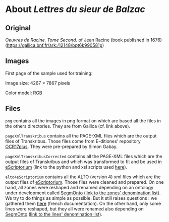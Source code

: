 # About _Lettres du sieur de Balzac_ 

## Original
_Oeuvres de Racine. Tome Second._ of Jean Racine (book published in 1676) (https://gallica.bnf.fr/ark:/12148/bpt6k990581p)

## Images
First page of the sample used for training:

Image size: 4267 × 7867 pixels

Color model: RGB

## Files
``png`` contains all the images in png format on which are based all the files in the others directories. They are from Gallica (cf. link above).

``pageXmlTranskribus`` contains all the PAGE-XML files which are the output files of Transkribus. Those files come from E-ditiones' repository [OCR17plus](https://github.com/e-ditiones/OCR17plus). They were pre-prepared by Simon Gabay.

``pageXmlTranskribusCorrected`` contains all the PAGE-XML files which are the output files of Transkribus and which was transformed to fit and be used in [eScriptorium](http://traces6.paris.inria.fr/) (link to the python and xsl scripts used [here](https://github.com/Heresta/BAO_Stage_DH_ENS_2021/tree/main/CorrectionPageXMLeScriptorium)).

``alto4eScriptorium`` contains all the ALTO (version 4) xml files which are the output files of [eScriptorium](http://traces6.paris.inria.fr/). Those files were cleaned and prepared. On one hand, all zones were reshaped and renamed depending on an ontology under development called [SegmOnto](https://github.com/SegmOnto) ([link to the zones' denomination list](https://github.com/SegmOnto/examples/tree/main/zones)). We try to do things as simple as possible. But it still raises questions : we gathered them [here](https://github.com/Heresta/BAO_Stage_DH_ENS_2021/tree/main/problemesSegmentation) (french documentation). On the other hand, only some lines were reshaped, but they all were renamed also depending on [SegmOnto](https://github.com/SegmOnto) ([link to the lines' denomination list](https://github.com/SegmOnto/examples/tree/main/lines)).
